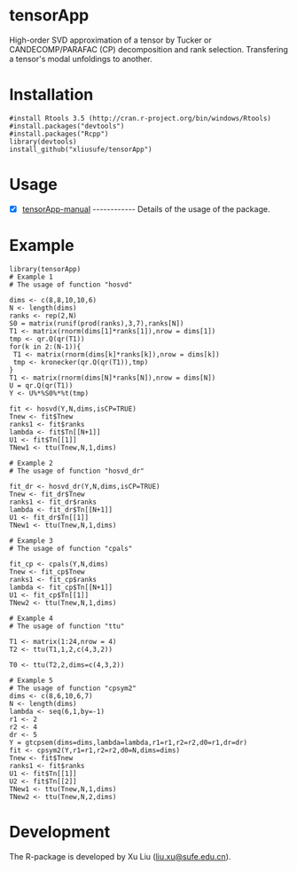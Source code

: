 # tensorApp
  High-order SVD approximation of a tensor by Tucker or CANDECOMP/PARAFAC (CP) decomposition and rank selection. Transfering a tensor's modal unfoldings to another.
 
  
# Installation

    #install Rtools 3.5 (http://cran.r-project.org/bin/windows/Rtools)
    #install.packages("devtools")
    #install.packages("Rcpp")
    library(devtools)
    install_github("xliusufe/tensorApp")

# Usage

   - [x] [tensorApp-manual](https://github.com/xliusufe/tensorApp/blob/master/inst/tensorApp-manual.pdf) ------------ Details of the usage of the package.
# Example

    library(tensorApp)
    # Example 1 
    # The usage of function "hosvd"
  
    dims <- c(8,8,10,10,6)
    N <- length(dims)
    ranks <- rep(2,N)
    S0 = matrix(runif(prod(ranks),3,7),ranks[N])
    T1 <- matrix(rnorm(dims[1]*ranks[1]),nrow = dims[1])
    tmp <- qr.Q(qr(T1))
    for(k in 2:(N-1)){
     T1 <- matrix(rnorm(dims[k]*ranks[k]),nrow = dims[k])
     tmp <- kronecker(qr.Q(qr(T1)),tmp)
    }
    T1 <- matrix(rnorm(dims[N]*ranks[N]),nrow = dims[N])
    U = qr.Q(qr(T1))
    Y <- U%*%S0%*%t(tmp)
  
    fit <- hosvd(Y,N,dims,isCP=TRUE)
    Tnew <- fit$Tnew
    ranks1 <- fit$ranks
    lambda <- fit$Tn[[N+1]]
    U1 <- fit$Tn[[1]]
    TNew1 <- ttu(Tnew,N,1,dims)
  
    # Example 2 
    # The usage of function "hosvd_dr"
  
    fit_dr <- hosvd_dr(Y,N,dims,isCP=TRUE)
    Tnew <- fit_dr$Tnew
    ranks1 <- fit_dr$ranks
    lambda <- fit_dr$Tn[[N+1]]
    U1 <- fit_dr$Tn[[1]]
    TNew1 <- ttu(Tnew,N,1,dims)
    
    # Example 3 
    # The usage of function "cpals"
  
    fit_cp <- cpals(Y,N,dims)
    Tnew <- fit_cp$Tnew
    ranks1 <- fit_cp$ranks
    lambda <- fit_cp$Tn[[N+1]]
    U1 <- fit_cp$Tn[[1]]
    TNew2 <- ttu(Tnew,N,1,dims)
	
    # Example 4 
    # The usage of function "ttu"

    T1 <- matrix(1:24,nrow = 4)
    T2 <- ttu(T1,1,2,c(4,3,2))
  
    T0 <- ttu(T2,2,dims=c(4,3,2))  

    # Example 5 
    # The usage of function "cpsym2"  
    dims <- c(8,6,10,6,7)
    N <- length(dims)
    lambda <- seq(6,1,by=-1)
    r1 <- 2
    r2 <- 4
    dr <- 5
    Y = gtcpsem(dims=dims,lambda=lambda,r1=r1,r2=r2,d0=r1,dr=dr)
    fit <- cpsym2(Y,r1=r1,r2=r2,d0=N,dims=dims)
    Tnew <- fit$Tnew
    ranks1 <- fit$ranks
    U1 <- fit$Tn[[1]]
    U2 <- fit$Tn[[2]]
    TNew1 <- ttu(Tnew,N,1,dims)
    TNew2 <- ttu(Tnew,N,2,dims)  
    
  
# Development
The R-package is developed by Xu Liu (liu.xu@sufe.edu.cn).
